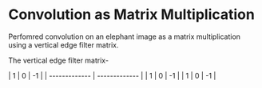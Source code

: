 # Convolution as Matrix Multiplication

Perfomred convolution on an elephant image as a matrix multiplication using a vertical edge filter matrix.

The vertical edge filter matrix-

| 1 | 0 | -1 |
| ------------- | ------------- |
| 1 | 0 | -1 |
| 1 | 0 | -1 |

